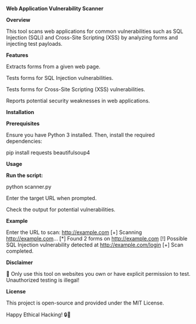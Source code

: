 **Web Application Vulnerability Scanner**

**Overview**

This tool scans web applications for common vulnerabilities such as SQL Injection (SQLi) and Cross-Site Scripting (XSS) by analyzing forms and injecting test payloads.

**Features**

Extracts forms from a given web page.

Tests forms for SQL Injection vulnerabilities.

Tests forms for Cross-Site Scripting (XSS) vulnerabilities.

Reports potential security weaknesses in web applications.

**Installation**

**Prerequisites**

Ensure you have Python 3 installed. Then, install the required dependencies:

pip install requests beautifulsoup4

**Usage**

**Run the script:**

python scanner.py

Enter the target URL when prompted.

Check the output for potential vulnerabilities.

**Example**

Enter the URL to scan: http://example.com
[+] Scanning http://example.com...
[*] Found 2 forms on http://example.com
[!] Possible SQL Injection vulnerability detected at http://example.com/login
[+] Scan completed.

**Disclaimer**

🚨 Only use this tool on websites you own or have explicit permission to test. Unauthorized testing is illegal!

**License**

This project is open-source and provided under the MIT License.

Happy Ethical Hacking! 🔒🚀

